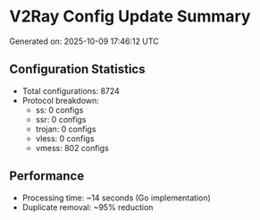 # V2Ray Config Update Summary
Generated on: 2025-10-09 17:46:12 UTC

## Configuration Statistics
- Total configurations: 8724
- Protocol breakdown:
  - ss: 0 configs
  - ssr: 0 configs
  - trojan: 0 configs
  - vless: 0 configs
  - vmess: 802 configs

## Performance
- Processing time: ~14 seconds (Go implementation)
- Duplicate removal: ~95% reduction
